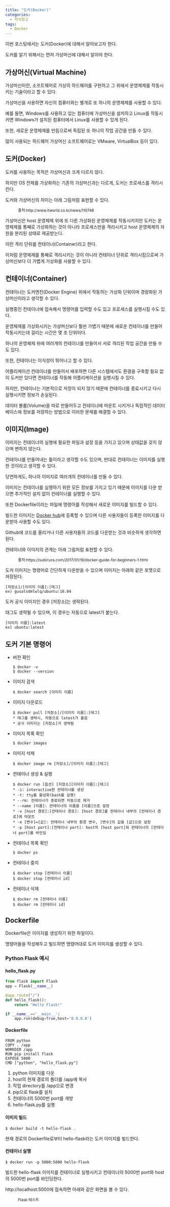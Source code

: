 ```yaml
---
title: "도커(Docker)"
categories:
  - 지식창고
tags:
  - Docker
---
```


이번 포스팅에서는 도커(Docker)에 대해서 알아보고자 한다.

도커를 알기 위해서는 먼저 가상머신에 대해서 알아야 한다.

## 가상머신(Virtual Machine)

가상머신이란, 소프트웨어로 가상의 하드웨어를 구현하고 그 위에서 운영체제를 작동시키는 기술이라고 할 수 있다.

가상머신을 사용하면 자신의 컴퓨터와는 별개로 또 하나의 운영체제를 사용할 수 있다.

예를 들면, Windows를 사용하고 있는 컴퓨터에 가상머신을 설치하고 Linux를 작동시키면 Windows가 설치된 컴퓨터에서 Linux를 사용할 수 있게 된다.

또한, 새로운 운영체제를 만듬으로써 독립된 또 하나의 작업 공간을 만들 수 있다.

많이 사용되는 하드웨어 가상머신 소프트웨어로는 VMware, VirtualBox 등이 있다.

## 도커(Docker)

도커를 사용하는 목적은 가상머신과 크게 다르지 않다.

하지만 OS 전체를 가상화하는 기존의 가상머신과는 다르게, 도커는 프로세스를 격리시킨다.

도커와 가상머신의 차이는 아래 그림처럼 표현할 수 있다.

<figure class="align-center" style="width:600px">
  <img src="{{ site.url }}{{ site.baseurl }}/assets/images/post11/docker.png" alt="">
  <figcaption style="font-size:12px">출처:http://www.itworld.co.kr/news/110748</figcaption>
</figure> 

가상머신은 host 운영체제 위에 또 다른 가상화된 운영체제를 작동시키지만 도커는 운영체제를 통째로 가상화하는 것이 아니라 프로세스만을 격리시키고 host 운영체제의 자원을 분리된 상태로 제공받는다.

이런 격리 단위를 컨테이너(Container)라고 한다.

이처럼 운영체제를 통째로 격리시키는 것이 아니라 컨테이너 단위로 격리시킴으로써 가상머신보다 더 가볍게 가상화를 사용할 수 있다.

## 컨테이너(Container)

컨테이너는 도커엔진(Docker Engine) 위에서 작동하는 가상화 단위이며 경량화된 가상머신이라고 생각할 수 있다.

실행중인 컨테이너에 접속해서 명령어를 입력할 수도 있고 프로세스를 실행시킬 수도 있다.

운영체제를 가상화시키는 가상머신보다 훨씬 가볍기 때문에 새로운 컨테이너를 만들어 작동시키는데 걸리는 시간은 몇 초 단위이다.

하나의 운영체제 위에 여러개의 컨테이너를 만들어서 서로 격리된 작업 공간을 만들 수도 있다.

또한, 컨테이너는 이식성이 뛰어나고 할 수 있다.

어플리케이션 컨테이너를 만들어서 배포하면 다른 시스템에서도 환경을 구축할 필요 없이 도커만 있다면 컨테이너를 작동해 어플리케이션을 실행시킬 수 있다.

하지만, 컨테이너는 기본적으로 저장이 되지 않기 때문에 컨테이너를 종료시키고 다시 실행시키면 정보가 손실된다.

데이터 볼륨(Volume)을 따로 만들어두고 컨테이너에 마운트 시키거나 독립적인 데이터베이스에 정보를 저장하는 방법으로 이러한 문제를 해결할 수 있다.

## 이미지(Image)

이미지는 컨테이너의 실행에 필요한 파일과 설정 등을 가지고 있으며 상태값을 갖지 않으며 변하지 않는다.

컨테이너를 만들어내는 틀이라고 생각할 수도 있으며, 반대로 컨테이너는 이미지를 실행한 것이라고 생각할 수 있다.

당연하게도, 하나의 이미지로 여러개의 컨테이너를 만들 수 있다.

이미지는 컨테이너를 실행하기 위한 모든 정보를 가지고 있기 때문에 이미지를 다운 받으면 추가적인 설치 없이 컨테이너를 실행할 수 있다.

또한 Dockerfile이라는 파일에 명령어를 작성해서 새로운 이미지를 빌드할 수 있다.

빌드한 이미지는 [Docker hub](https://hub.docker.com/)에 등록할 수 있으며 다른 사용자들이 등록한 이미지를 다운받아 사용할 수도 있다.

Github에 코드를 올리거나 다른 사용자들의 코드를 다운받는 것과 비슷하게 생각하면 된다.

컨테이너와 이미지의 관계는 아래 그림처럼 표현할 수 있다.

<figure class="align-center" style="width:600px">
  <img src="{{ site.url }}{{ site.baseurl }}/assets/images/post11/docker2.png" alt="">
  <figcaption style="font-size:12px">출처:https://subicura.com/2017/01/19/docker-guide-for-beginners-1.html</figcaption>
</figure> 

도커 이미지는 명령어로 간단하게 다운받을 수 있으며 이미지는 아래와 같은 포맷으로 저장된다.

```
[저장소]/[이미지 이름]:[태그]
ex) gusalsdmlwlq/ubuntu:16.04
```

도커 공식 이미지인 경우 [저장소]는 생략된다.

태그도 생략될 수 있으며, 이 경우는 자동으로 latest가 붙는다.

```
[이미지 이름]:latest
ex) ubuntu:latest
```

## 도커 기본 명령어

* 버전 확인

  ```
  $ docker -v
  $ docker --version
  ```

* 이미지 검색

  ```
  $ docker search [이미지 이름]
  ```

* 이미지 다운로드

  ```
  $ docker pull [저장소]/[이미지 이름]:[태그]
  * 태그를 생략시, 자동으로 latest가 붙음
  * 공식 이미지는 [저장소]가 생략됨
  ```

* 이미지 목록 확인

  ```
  $ docker images
  ```

* 이미지 삭제

  ```
  $ docker image rm [저장소]/[이미지 이름]:[태그]
  ```

* 컨테이너 생성 & 실행

  ```
  $ docker run [옵션] [저장소][이미지 이름]:[태그]
  * -i: interactive한 컨테이너를 생성
  * -t: tty를 활성화(bash를 실행)
  * --rm: 컨테이너가 종료되면 자동으로 제거
  * --name [이름]: 컨테이너의 이름을 [이름]으로 설정
  * -v [host 경로]:[컨테이너 경로]: [host 경로]를 컨테이너 내부의 [컨테이너 경로]에 마운트
  * -e [변수]=[값]: 컨테이너 내부의 환경 변수, [변수]의 값을 [값]으로 설정
  * -p [host port]:[컨테이너 port]: host의 [host port]와 컨테이너의 [컨테이너 port]를 바인딩
  ```

* 컨테이너 목록 확인

  ```
  $ docker ps
  ```

* 컨테이너 중지

  ```
  $ docker stop [컨테이너 이름]
  $ docker stop [컨테이너 id]
  ```

* 컨테이너 삭제

  ```
  $ docker rm [컨테이너 이름]
  $ docker rm [컨테이너 id]
  ```

## Dockerfile

Dockerfile은 이미지를 생성하기 위한 파일이다.

명령어들을 작성해두고 빌드하면 명령어대로 도커 이미지를 생성할 수 있다.

### Python Flask 예시

#### hello_flask.py

```python
from flask import Flask
app = Flask(__name__)

@app.route("/")
def hello_flask():
    return "Hello Flask!"

if __name__=='__main__':
    app.run(debug=True,host='0.0.0.0')
```

#### Dockerfile

```
FROM python
COPY . /app
WORKDIR /app
RUN pip install flask
EXPOSE 5000
CMD ["python", "hello_flask.py"]
```

1. python  이미지를 다운
2. host의 현재 경로의 폴더를 /app에 복사
3. 작업 directory를 /app으로 변경
4. pip으로 flask를 설치
5. 컨테이너의 5000번 port를 개방
6. hello-flask.py를 실행

#### 이미지 빌드

```
$ docker build -t hello-flask .
```

현재 경로의 Dockerfile로부터 hello-flask라는 도커 이미지를 빌드한다.

#### 컨테이너 실행

```
$ docker run -p 5000:5000 hello-flask
```

빌드한 hello-flask 이미지를 컨테이너로 실행시키고 컨테이너의 5000번 port와 host의 5000번 port를 바인딩한다.

http://localhost:5000에 접속하면 아래와 같은 화면을 볼 수 있다.

<figure class="align-center" style="width:600px">
  <img src="{{ site.url }}{{ site.baseurl }}/assets/images/post11/docker3.png" alt="">
  <figcaption style="font-size:12px">Flask 테스트</figcaption>
</figure> 

